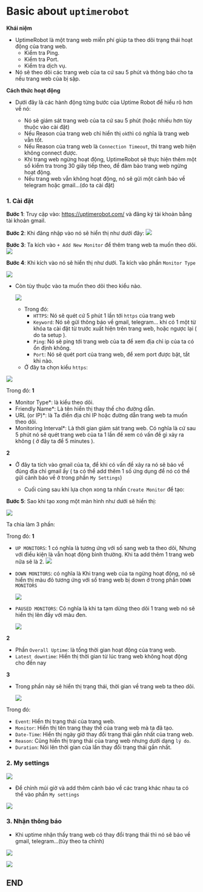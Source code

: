 # Basic about ``uptimerobot``

**Khái niệm**
- UptimeRobot là một trang web miễn phí giúp ta theo dõi trạng thái hoạt động của trang web.
  - Kiểm tra Ping.
  - Kiểm tra Port.
  - Kiểm tra dịch vụ.
- Nó sẽ theo dõi các trang web của ta cứ sau 5 phút và thông báo cho ta nếu trang web của bị sập.

**Cách thức hoạt động**
- Dưới đây là các hành động từng bước của Uptime Robot để hiểu rõ hơn về nó:

  - Nó sẽ giám sát trang web của ta cứ sau 5 phút (hoặc nhiều hơn tùy thuộc vào cài đặt)
  - Nếu Reason của trang web chỉ hiển thị ``ok``thì có nghĩa là trang web vẫn tốt.
  - Nếu Reason của trang web là ``Connection Timeout``, thì trang web hiện không connect được.
  - Khi trang web ngừng hoạt động, UptimeRobot sẽ thực hiện thêm một số kiểm tra trong 30 giây tiếp theo, để đảm bảo trang web ngừng hoạt động.
  - Nếu trang web vẫn không hoạt động, nó sẽ gửi một cảnh báo về telegram hoặc gmail...(do ta cài đặt)

### 1. Cài đặt

**Bước 1**: Truy cập vào: https://uptimerobot.com/ và đăng ký tài khoản bằng tài khoản gmail.

**Bước 2**: Khi đăng nhập vào nó sẽ hiển thị như dưới đây:
![](https://i.imgur.com/QTSQbnX.png)

**Bước 3**: Ta kích vào ``+ Add New Monitor`` để thêm trang web ta muốn theo dõi.
![](https://i.imgur.com/uafKCXL.png)

**Bước 4**: Khi kích vào nó sẽ hiển thị như dưới. Ta kích vào phần ``Monitor Type``

![](https://i.imgur.com/T4IOhRk.png)

- Còn tùy thuộc vào ta muốn theo dõi theo kiểu nào.
  
    ![](https://i.imgur.com/uj7Fo6w.png)

  - Trong đó:
     - ``HTTPS``: Nó sẽ quét cứ 5 phút 1 lần tới ``https`` của trang web
     - ``Keyword``: Nó sẽ gửi thông báo về gmail, telegram... khi có 1 một từ khóa ta cài đặt từ trước xuất hiện trên trang web, hoặc ngược lại ( do ta setup ).
     - ``Ping``: Nó sẽ ping tới trang web của ta để xem địa chỉ ip của ta có ổn định không.
     - ``Port``: Nó sẽ quét port của trang web, để xem port được bật, tắt khi nào.
   - Ở đây ta chọn kiểu ``https``:

![](https://i.imgur.com/Ox3qUuN.png)

Trong đó:
**1**
- Monitor Type*: là kiểu theo dõi.
- Friendly Name*: Là tên hiển thị thay thế cho đường dẫn.
- URL (or IP)*: là Ta điền địa chỉ IP hoặc đường dẫn trang web ta muốn theo dõi.
- Monitoring Interval*: Là thời gian giám sát trang web. Có nghĩa là cứ sau 5 phút nó sẽ quét trang web của ta 1 lần để xem có vấn đề gì xảy ra không ( ở đây ta để 5 minutes ).

**2**
- Ở đây ta tích vào gmail của ta, để khi có vấn đề xảy ra nó sẽ báo về đúng địa chỉ gmail ấy ( ta có thể add thêm 1 số ứng dụng để nó có thể gửi cảnh báo về ở trong phần ``My Settings``)

  - Cuối cùng sau khi lựa chọn xong ta nhấn ``Create Monitor`` để tạo:

**Bước 5**: Sao khi tạo xong một màn hình như dưới sẽ hiển thị:

![](https://i.imgur.com/bHkQxW1.png)

Ta chia làm 3 phần:

Trong đó:
**1**

-  ``UP MONITORS``: 1 có nghĩa là tương ứng với số sang web ta theo dõi, Nhưng với điều kiện là vẫn hoạt động bình thường. Khi ta add thêm 1 trang web nữa sẽ là 2.
    ![](https://i.imgur.com/sLtRqOW.png)

- ``DOWN MONITORS``: có nghĩa là Khi trang web của ta ngừng hoạt động, nó sẽ hiển thị màu đỏ tương ứng với số trang web bị down ở trong phần ``DOWN MONITORS``

    ![](https://i.imgur.com/kW0V3hq.png)

- ``PAUSED MONITORS``: Có nghĩa là khi ta tạm dừng theo dõi 1 trang web nó sẽ hiển thị lên đấy với màu đen.

    ![](https://i.imgur.com/VKNZerJ.png)
    
**2**
- Phần ``Overall Uptime``: là tổng thời gian hoạt động của trang web.
-  ``Latest downtime``: Hiển thị thời gian từ lúc trang web không hoạt động cho đến nay

**3**
- Trong phần này sẽ hiển thị trạng thái, thời gian về trang web ta theo dõi.

    ![](https://i.imgur.com/o4wvRuu.png)

Trong đó:
- ``Event``: Hiển thị trạng thái của trang web.
- ``Monitor``: Hiển thị tên trang thay thế của trang web mà ta đã tạo.
- ``Date-Time``: Hiển thị ngày giờ thay đổi trạng thái gần nhất của trang web.
- ``Reason``: Cũng hiển thị trạng thái của trang web nhưng dưới dạng ``lý do``.
- ``Duration``: Nói lên thời gian của lần thay đổi trạng thái gần nhất.

### 2. My settings
![](https://i.imgur.com/6fdf86y.png)

- Để chỉnh múi giờ và add thêm cảnh báo về các trang khác nhau ta có thể vào phần ``My settings``

![](https://i.imgur.com/8UHQDUQ.png)

### 3. Nhận thông báo

- Khi uptime nhận thấy trang web có thay đổi trạng thái thì nó sẽ báo về gmail, telegram...(tùy theo ta chỉnh)

![](https://i.imgur.com/LSaoGCA.png)

![](https://i.imgur.com/aBfBwcz.png)

## END
